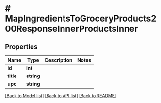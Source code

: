 # # MapIngredientsToGroceryProducts200ResponseInnerProductsInner

## Properties

Name | Type | Description | Notes
------------ | ------------- | ------------- | -------------
**id** | **int** |  |
**title** | **string** |  |
**upc** | **string** |  |

[[Back to Model list]](../../README.md#models) [[Back to API list]](../../README.md#endpoints) [[Back to README]](../../README.md)
